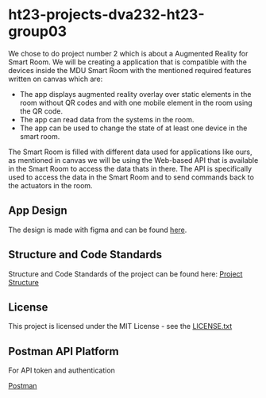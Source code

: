 # ht23-projects-dva232-ht23-group03

We chose to do project number 2 which is about a Augmented Reality for Smart Room. We will be creating a 
application that is compatible with the devices inside the MDU Smart Room with the mentioned required features written on canvas
which are: 

- The app displays augmented reality overlay over static elements in the room without QR codes
and with one mobile element in the room using the QR code.
- The app can read data from the systems in the room.
- The app can be used to change the state of at least one device in the smart room.

The Smart Room is filled with different data used for applications like ours, as mentioned in canvas we will be using the Web-based API that is available in the Smart Room to access the data thats in there. The API is specifically used to access the data in the Smart Room and to send commands back to the actuators in the room. 

## App Design

The design is made with figma and can be found [here](https://www.figma.com/file/1INVmuHwCh3D0wGTAYFtDu/AR-APP?type=design&node-id=0%3A1&mode=design&t=EEWJhAXmKXIf2EL5-1).

## Structure and Code Standards

Structure and Code Standards of the project can be found here: [Project Structure](Structure.md)


## License

This project is licensed under the MIT License - see the [LICENSE.txt](LICENSE.txt)

## Postman API Platform

For API token and authentication

[Postman](https://www.postman.com/)
